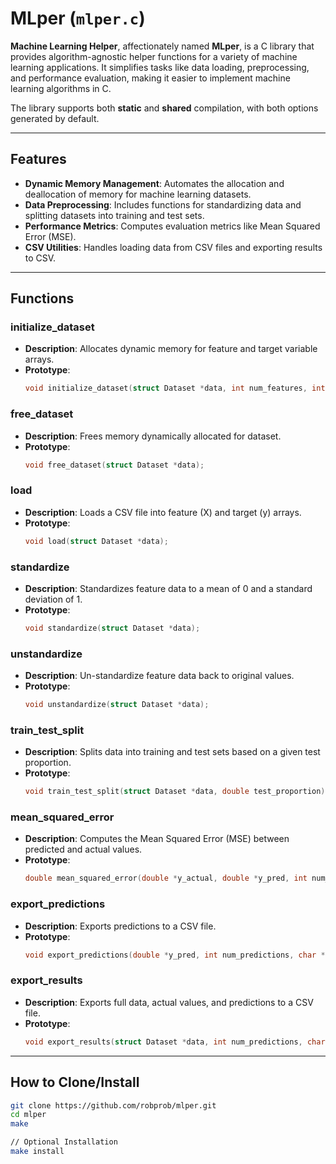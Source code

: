 # MLper (`mlper.c`)

**Machine Learning Helper**, affectionately named **MLper**, is a C library that provides algorithm-agnostic helper functions for a variety of machine learning applications. It simplifies tasks like data loading, preprocessing, and performance evaluation, making it easier to implement machine learning algorithms in C.

The library supports both **static** and **shared** compilation, with both options generated by default.

---
## **Features**
- **Dynamic Memory Management**: Automates the allocation and deallocation of memory for machine learning datasets.
- **Data Preprocessing**: Includes functions for standardizing data and splitting datasets into training and test sets.
- **Performance Metrics**: Computes evaluation metrics like Mean Squared Error (MSE).
- **CSV Utilities**: Handles loading data from CSV files and exporting results to CSV.

---
## **Functions**

### **initialize_dataset**
- **Description**: Allocates dynamic memory for feature and target variable arrays.
- **Prototype**:
  ```c
  void initialize_dataset(struct Dataset *data, int num_features, int num_entries)
  ```

### **free_dataset**
- **Description**: Frees memory dynamically allocated for dataset.
- **Prototype**:
  ```c
  void free_dataset(struct Dataset *data);
  ```

### **load**
- **Description**: Loads a CSV file into feature (X) and target (y) arrays.
- **Prototype**:
  ```c
  void load(struct Dataset *data);
  ```

### **standardize**
- **Description**: Standardizes feature data to a mean of 0 and a standard deviation of 1.
- **Prototype**:
  ```c
  void standardize(struct Dataset *data);
  ```

### **unstandardize**
- **Description**: Un-standardize feature data back to original values.
- **Prototype**:
  ```c
  void unstandardize(struct Dataset *data);
  ```

### **train_test_split**
- **Description**: Splits data into training and test sets based on a given test proportion.
- **Prototype**:
  ```c
  void train_test_split(struct Dataset *data, double test_proportion);
  ```

### **mean_squared_error**
- **Description**: Computes the Mean Squared Error (MSE) between predicted and actual values.
- **Prototype**:
  ```c
  double mean_squared_error(double *y_actual, double *y_pred, int num_predictions);
  ```

### **export_predictions**
- **Description**: Exports predictions to a CSV file.
- **Prototype**:
  ```c
  void export_predictions(double *y_pred, int num_predictions, char *file_name);
  ```

### **export_results**
- **Description**: Exports full data, actual values, and predictions to a CSV file.
- **Prototype**:
  ```c
  void export_results(struct Dataset *data, int num_predictions, char *file_name);
  ```
---
## **How to Clone/Install**
   ```bash
   git clone https://github.com/robprob/mlper.git
   cd mlper
   make

   // Optional Installation
   make install
   ```



